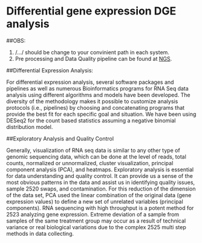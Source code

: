 # Differential gene expression DGE analysis

##OBS:

1. /.../ should be change to your convinient path in each system.
2. Pre processing and Data Quality pipeline can be found at [NGS](https://github.com/shahab178/NGS_illumina).

##Differential Expression Analysis:

For differential expression analysis, several software packages and pipelines as well as
numerous Bioinformatics programs for RNA Seq data analysis using different algorithms and
models have been developed. The diversity of the methodology makes it possible to customize
analysis protocols (i.e., pipelines) by choosing and concatenating programs that provide the
best fit for each specific goal and situation. We have been using DESeq2 for the count based 
statistics assuming a negative binomial distribution model.

##Exploratory Analysis and Quality Control

Generally, visualization of RNA seq data is similar to any other type of genomic
sequencing data, which can be done at the level of reads, total counts, normalized or unnormalized,
cluster visualization, principal component analysis (PCA), and heatmaps.
Exploratory analysis is essential for data understanding and quality control.
It can provide us a sense of the most obvious patterns in the data and assist
us in identifying quality issues, sample 2520 swaps, and contamination. For this
reduction of the dimension of the data set, PCA used the linear combination of the
original data (gene expression values) to define a new set of unrelated variables (principal components).
RNA sequencing with high throughput is a potent method for 2523 analyzing gene expression.
Extreme deviation of a sample from samples of the same treatment group may occur as a result
of technical variance or real biological variations due to the complex 2525 multi step methods in data collecting.
